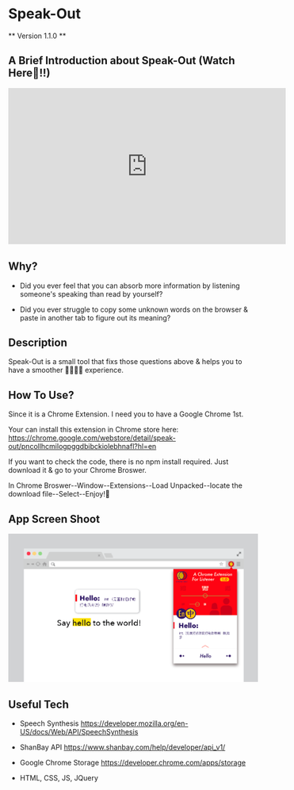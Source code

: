 # Speak-Out

** Version 1.1.0 **



## A Brief Introduction about Speak-Out (Watch Here👀!!)

<div><iframe width="560" height="315" src="https://www.youtube.com/embed/y24Rw-SWyMI" frameborder="0" allow="autoplay; encrypted-media" allowfullscreen></iframe></div>


## Why?

- Did you ever feel that you can absorb more information by listening someone's speaking than read by yourself?

- Did you ever struggle to copy some unknown words on the browser & paste in another tab to figure out its meaning?

## Description

Speak-Out is a small tool that fixs those questions above & helps you to have a smoother 🏄‍♀️🏄🏼 experience.


## How To Use?

Since it is a Chrome Extension. I need you to have a Google Chrome 1st.

Your can install this extension in Chrome store here: https://chrome.google.com/webstore/detail/speak-out/pncollhcmilogpggdbibckiolebhnafl?hl=en

If you want to check the code, there is no npm install required. Just download it & go to your Chrome Broswer.

In Chrome Broswer--Window--Extensions--Load Unpacked--locate the download file--Select--Enjoy!🍻

## App Screen Shoot 

<img src='image/1111.png'/>


## Useful Tech

- Speech Synthesis https://developer.mozilla.org/en-US/docs/Web/API/SpeechSynthesis

- ShanBay API https://www.shanbay.com/help/developer/api_v1/

- Google Chrome Storage https://developer.chrome.com/apps/storage

- HTML, CSS, JS, JQuery





